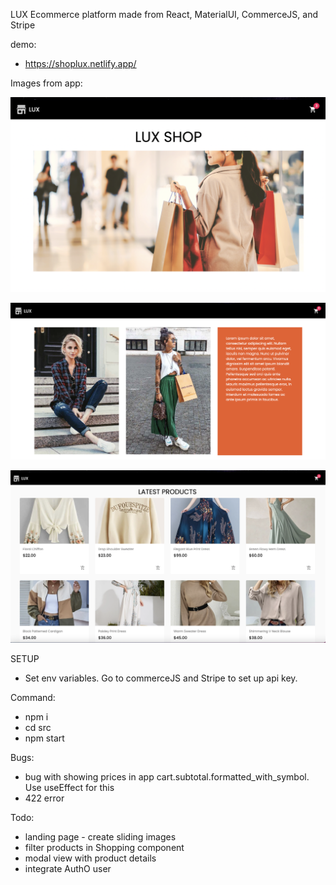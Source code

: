 LUX
Ecommerce platform made from React, MaterialUI, CommerceJS, and Stripe

demo:

- https://shoplux.netlify.app/

Images from app:

![](src/assets/sample/home2.png?raw=true)

![](src/assets/sample/models.png?raw=true)

![](src/assets/sample/products.png?raw=true)

SETUP

- Set env variables. Go to commerceJS and Stripe to set up api key.

Command:

- npm i
- cd src
- npm start

Bugs:

- bug with showing prices in app cart.subtotal.formatted_with_symbol. Use useEffect for this
- 422 error

Todo:

- landing page - create sliding images
- filter products in Shopping component
- modal view with product details
- integrate AuthO user
